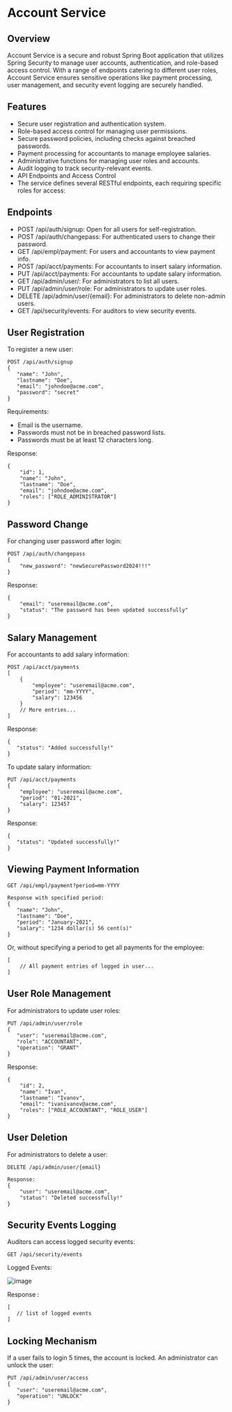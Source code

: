 # Account Service
## Overview
Account Service is a secure and robust Spring Boot application that utilizes Spring Security to manage user accounts, authentication, and role-based access control. With a range of endpoints catering to different user roles, Account Service ensures sensitive operations like payment processing, user management, and security event logging are securely handled.

## Features
- Secure user registration and authentication system.
- Role-based access control for managing user permissions.
- Secure password policies, including checks against breached passwords.
- Payment processing for accountants to manage employee salaries.
- Administrative functions for managing user roles and accounts.
- Audit logging to track security-relevant events.
- API Endpoints and Access Control
- The service defines several RESTful endpoints, each requiring specific roles for access:

## Endpoints 
- POST /api/auth/signup: Open for all users for self-registration.
- POST /api/auth/changepass: For authenticated users to change their password.
- GET /api/empl/payment: For users and accountants to view payment info.
- POST /api/acct/payments: For accountants to insert salary information.
- PUT /api/acct/payments: For accountants to update salary information.
- GET /api/admin/user/: For administrators to list all users.
- PUT /api/admin/user/role: For administrators to update user roles.
- DELETE /api/admin/user/{email}: For administrators to delete non-admin users.
- GET /api/security/events: For auditors to view security events.

## User Registration
To register a new user:
```
POST /api/auth/signup
{
   "name": "John",
   "lastname": "Doe",
   "email": "johndoe@acme.com",
   "password": "secret"
}
````
Requirements:

- Email is the username.
- Passwords must not be in breached password lists.
- Passwords must be at least 12 characters long.

Response:
```
{
    "id": 1,
    "name": "John",
    "lastname": "Doe",
    "email": "johndoe@acme.com",
    "roles": ["ROLE_ADMINISTRATOR"]
}
```

## Password Change
For changing user password after login:
```
POST /api/auth/changepass
{
    "new_password": "newSecurePassword2024!!!"
}
```
Response:
```
{
    "email": "useremail@acme.com",
    "status": "The password has been updated successfully"
}
```

## Salary Management
For accountants to add salary information:
```
POST /api/acct/payments
[
    {
        "employee": "useremail@acme.com",
        "period": "mm-YYYY",
        "salary": 123456
    }
    // More entries...
]
```
Response:
```
{
   "status": "Added successfully!"
}
```

To update salary information:
```
PUT /api/acct/payments
{
    "employee": "useremail@acme.com",
    "period": "01-2021",
    "salary": 123457
}
```
Response:
```
{
   "status": "Updated successfully!"
}
```
## Viewing Payment Information
```
GET /api/empl/payment?period=mm-YYYY

Response with specified period:
{
   "name": "John",
   "lastname": "Doe",
   "period": "January-2021",
   "salary": "1234 dollar(s) 56 cent(s)"
}
```
Or, without specifying a period to get all payments for the employee:
```
[
    // All payment entries of logged in user...
]

```
## User Role Management
For administrators to update user roles:
```
PUT /api/admin/user/role
{
   "user": "useremail@acme.com",
   "role": "ACCOUNTANT",
   "operation": "GRANT"
}
```
Response:
```
{
    "id": 2,
    "name": "Ivan",
    "lastname": "Ivanov",
    "email": "ivanivanov@acme.com",
    "roles": ["ROLE_ACCOUNTANT", "ROLE_USER"]
}
```
## User Deletion
For administrators to delete a user:
```
DELETE /api/admin/user/{email}

Response:
{
    "user": "useremail@acme.com",
    "status": "Deleted successfully!"
}
```
## Security Events Logging
Auditors can access logged security events:
```
GET /api/security/events
```
Logged Events: 

![image](https://github.com/Nihad74/Account-Service/assets/113698778/eda34fa4-4f8c-4d45-93eb-d57c7cad7426)

Response : 
```
[
   // list of logged events 
]
```

## Locking Mechanism
If a user fails to login 5 times, the account is locked. An administrator can unlock the user:
```
PUT /api/admin/user/access
{
   "user": "useremail@acme.com",
   "operation": "UNLOCK"
}
```

